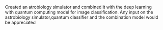 Created an atrobiology simulator and combined it with the deep learning with quantum computing model for image classification. Any input on the astrobiology simulator,quantum classifier and the combination model would be appreciated
